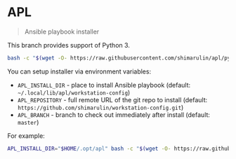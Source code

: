 # APL

> Ansible playbook installer

This branch provides support of Python 3.

```bash
bash -c "$(wget -O- https://raw.githubusercontent.com/shimarulin/apl/python3/install.sh)"
```

You can setup installer via environment variables:

- `APL_INSTALL_DIR` - place to install Ansible playbook (default: `~/.local/lib/apl/workstation-config`)
- `APL_REPOSITORY` - full remote URL of the git repo to install (default: `https://github.com/shimarulin/workstation-config.git`)
- `APL_BRANCH` - branch to check out immediately after install (default: `master`)

For example:

```bash
APL_INSTALL_DIR="$HOME/.opt/apl" bash -c "$(wget -O- https://raw.githubusercontent.com/shimarulin/apl/python3/install.sh)"
```
